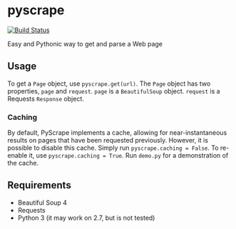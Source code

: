 # pyscrape
[![Build Status](https://api.travis-ci.com/scoopgracie/pyscrape.svg?branch=master)](https://travis-ci.com/scoopgracie/pyscrape)

Easy and Pythonic way to get and parse a Web page

## Usage

To get a `Page` object, use `pyscrape.get(url)`. The `Page` object has two
properties, `page` and `request`. `page` is a `BeautifulSoup` object.
`request` is a Requests `Response` object.

### Caching

By default, PyScrape implements a cache, allowing for near-instantaneous
results on pages that have been requested previously. However, it is possible
to disable this cache. Simply run `pyscrape.caching = False`. To re-enable it,
use `pyscrape.caching = True`. Run `demo.py` for a demonstration of the cache.

## Requirements

* Beautiful Soup 4
* Requests
* Python 3 (it may work on 2.7, but is not tested)
